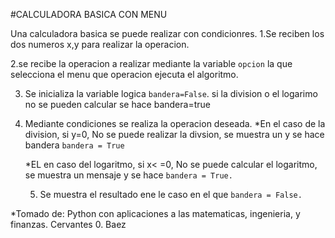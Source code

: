 #CALCULADORA BASICA CON MENU

Una calculadora basica se puede realizar con condicionres.
1.Se reciben los dos numeros x,y para realizar la operacion.

2.se recibe la operacion a realizar mediante la  variable `opcion` la que selecciona el menu que operacion ejecuta el algoritmo.

3. Se inicializa la variable logica `bandera=False`. si la division o el logarimo no se pueden calcular se hace bandera=true

4.  Mediante condiciones se realiza la operacion deseada.
    *En el caso de la division, si y=0, No se puede realizar la divsion, se muestra un y se hace bandera `bandera = True`

    *EL en caso del logaritmo, si x< =0, No se puede calcular el logaritmo, se muestra un mensaje y se hace `bandera = True.`

    5. Se muestra el resultado ene le caso en el que `bandera = False.`


*Tomado de: Python con aplicaciones a las matematicas, ingenieria, y finanzas. Cervantes 0. Baez














